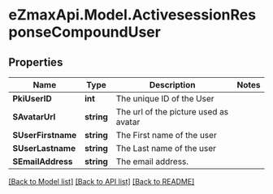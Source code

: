 
# eZmaxApi.Model.ActivesessionResponseCompoundUser

## Properties

Name | Type | Description | Notes
------------ | ------------- | ------------- | -------------
**PkiUserID** | **int** | The unique ID of the User | 
**SAvatarUrl** | **string** | The url of the picture used as avatar | 
**SUserFirstname** | **string** | The First name of the user | 
**SUserLastname** | **string** | The Last name of the user | 
**SEmailAddress** | **string** | The email address. | 

[[Back to Model list]](../README.md#documentation-for-models)
[[Back to API list]](../README.md#documentation-for-api-endpoints)
[[Back to README]](../README.md)

